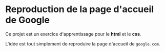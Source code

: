 # Reproduction de la page d'accueil de Google

Ce projet est un exercice d'apprentissage pour le **html** et le **css**.

L'idée est tout simplement de reproduire la page d'accueil de `google.com`.